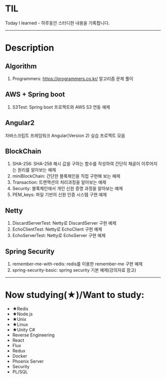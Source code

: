 # TIL
Today I learned - 하루동안 스터디한 내용을 기록합니다.
****

# Description
## Algorithm
1. Programmers: https://programmers.co.kr/ 알고리즘 문제 풀이

## AWS + Spring boot
1. S3Test: Spring boot 프로젝트와 AWS S3 연동 예제

## Angular2
자바스크립트 프레임워크 Angular(Version 2) 실습 프로젝트 모음

## BlockChain
1. SHA-256: SHA-256 해시 값을 구하는 함수를 작성하여 간단히 채굴이 이루어지는 원리를 알아보는 예제
2. miniBlockChain: 간단한 블록체인을 직접 구현해 보는 예제
3. Transaction: 트랜잭션의 처리과정을 알아보는 예제
4. Security: 블록체인에서 개인 신원 증명 과정을 알아보는 예제
5. PEM_keys: 파일 기반의 신원 인증 시스템 구현 예제

## Netty
1. DiscardServerTest: Netty로 DiscardServer 구현 예제
2. EchoClientTest: Netty로 EchoClient 구현 예제
3. EchoServerTest: Netty로 EchoServer 구현 예제

## Spring Security
1. remember-me-with-redis: redis를 이용한 remember-me 구현 예제
2. spring-security-basic: spring security 기본 예제(강의자료 참고)

****
# Now studying(★)/Want to study:
* ★Redis
* ★Node.js
* ★Unix
* ★Linux
* ★Unity C#
* Reverse Engineering
* React
* Flux
* Redux
* Docker
* Phoenix Server
* Security
* PL/SQL
